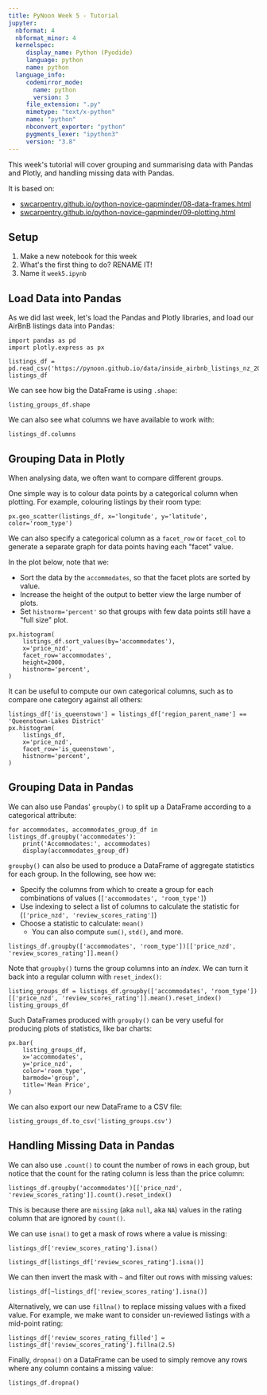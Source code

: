 ```yaml
---
title: PyNoon Week 5 - Tutorial
jupyter:
  nbformat: 4
  nbformat_minor: 4
  kernelspec:
     display_name: Python (Pyodide)
     language: python
     name: python
  language_info:
     codemirror_mode:
       name: python
       version: 3
     file_extension: ".py"
     mimetype: "text/x-python"
     name: "python"
     nbconvert_exporter: "python"
     pygments_lexer: "ipython3"
     version: "3.8"
---
```


This week's tutorial will cover grouping and summarising data with
Pandas and Plotly, and handling missing data with Pandas.

It is based on:

* [swcarpentry.github.io/python-novice-gapminder/08-data-frames.html](https://swcarpentry.github.io/python-novice-gapminder/08-data-frames.html)
* [swcarpentry.github.io/python-novice-gapminder/09-plotting.html](https://swcarpentry.github.io/python-novice-gapminder/09-plotting.html)

## Setup

1. Make a new notebook for this week
2. What's the first thing to do? RENAME IT!
3. Name it `week5.ipynb`

## Load Data into Pandas

As we did last week, let's load the Pandas and Plotly libraries, and
load our AirBnB listings data into Pandas:

```code
import pandas as pd
import plotly.express as px
```

```code
listings_df = pd.read_csv('https://pynoon.github.io/data/inside_airbnb_listings_nz_2023_09.csv')
listings_df
```

We can see how big the DataFrame is using `.shape`:

```
listing_groups_df.shape
```

We can also see what columns we have available to work with:

```code
listings_df.columns
```

## Grouping Data in Plotly

When analysing data, we often want to compare different groups.

One simple way is to colour data points by a categorical column when
plotting. For example, colouring listings by their room type:

```code
px.geo_scatter(listings_df, x='longitude', y='latitude', color='room_type')
```

We can also specify a categorical column as a `facet_row` or
`facet_col` to generate a separate graph for data points having each
"facet" value.

In the plot below, note that we:

* Sort the data by the `accommodates`, so that the facet plots are
  sorted by value.
* Increase the height of the output to better view the large number of
  plots.
* Set `histnorm='percent'` so that groups with few data points still
  have a "full size" plot.

```code
px.histogram(
    listings_df.sort_values(by='accommodates'),
    x='price_nzd',
    facet_row='accommodates',
    height=2000,
    histnorm='percent',
)
```

It can be useful to compute our own categorical columns, such as to
compare one category against all others:

```code
listings_df['is_queenstown'] = listings_df['region_parent_name'] == 'Queenstown-Lakes District'
px.histogram(
    listings_df,
    x='price_nzd',
    facet_row='is_queenstown',
    histnorm='percent',
)
```

## Grouping Data in Pandas

We can also use Pandas' `groupby()` to split up a DataFrame according
to a categorical attribute:

```code
for accommodates, accommodates_group_df in listings_df.groupby('accommodates'):
    print('Accommodates:', accommodates)
    display(accommodates_group_df)
```

`groupby()` can also be used to produce a DataFrame of aggregate
statistics for each group. In the following, see how we:

* Specify the columns from which to create a group for each
  combinations of values (`['accommodates', 'room_type']`)
* Use indexing to select a list of columns to calculate the statistic
  for (`['price_nzd', 'review_scores_rating']`)
* Choose a statistic to calculate: `mean()`
  * You can also compute `sum()`, `std()`, and more.

```code
listings_df.groupby(['accommodates', 'room_type'])[['price_nzd', 'review_scores_rating']].mean()
```

Note that `groupby()` turns the group columns into an *index*. We can
turn it back into a regular column with `reset_index()`:

```code
listing_groups_df = listings_df.groupby(['accommodates', 'room_type'])[['price_nzd', 'review_scores_rating']].mean().reset_index()
listing_groups_df
```

Such DataFrames produced with `groupby()` can be very useful for
producing plots of statistics, like bar charts:

```
px.bar(
    listing_groups_df,
    x='accommodates',
    y='price_nzd',
    color='room_type',
    barmode='group',
    title='Mean Price',
)
```

We can also export our new DataFrame to a CSV file:

```
listing_groups_df.to_csv('listing_groups.csv')
```

## Handling Missing Data in Pandas

We can also use `.count()` to count the number of rows in each group,
but notice that the count for the rating column is less than the price
column:

```
listings_df.groupby('accommodates')[['price_nzd', 'review_scores_rating']].count().reset_index()
```

This is because there are `missing` (aka `null`, aka `NA`) values in
the rating column that are ignored by `count()`.

We can use `isna()` to get a mask of rows where a value is missing:

```
listings_df['review_scores_rating'].isna()
```

```
listings_df[listings_df['review_scores_rating'].isna()]
```

We can then invert the mask with `~` and filter out rows with missing
values:

```
listings_df[~listings_df['review_scores_rating'].isna()]
```

Alternatively, we can use `fillna()` to replace missing values with a
fixed value. For example, we make want to consider un-reviewed
listings with a mid-point rating:

```
listings_df['review_scores_rating_filled'] = listings_df['review_scores_rating'].fillna(2.5)
```

Finally, `dropna()` on a DataFrame can be used to simply remove any
rows where any column contains a missing value:

```
listings_df.dropna()
```
